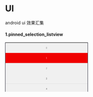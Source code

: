 # UI
android ui 效果汇集

#### 1.pinned_selection_listview

![pinned_selection_listview](https://github.com/tuwenyuan/UI/blob/master/app/src/main/res/mipmap-xhdpi/pinned_selection_listview.gif)
